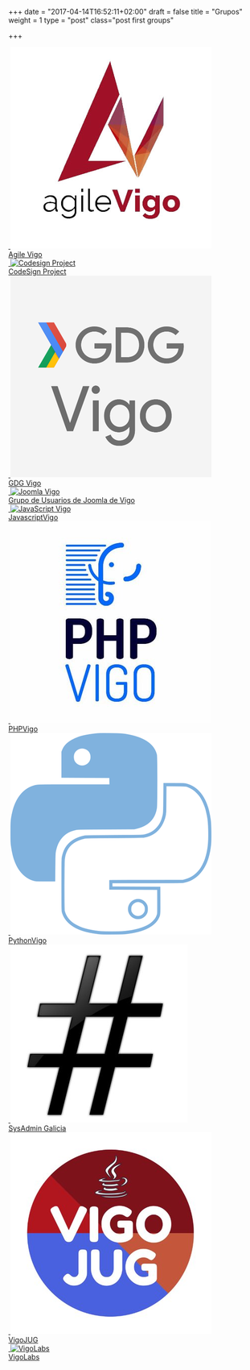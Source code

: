 +++
date = "2017-04-14T16:52:11+02:00"
draft = false
title = "Grupos"
weight = 1
type = "post"
class="post first groups"

+++
<div class="container-fluid">
    <div class="row">
        <div class="col-xs-6 col-sm-6 col-md-4 group">
            <a href="https://www.agilevigo.com/">
                <div class="picture-wrapper">
                    <img src="/images/squareBg.png" alt="" class="img-reponsive" />
                    <img src="/images/agile_vigo.jpg" alt="Agile Vigo" class="img-responsive logo">
                </div>
                <span class="group-title hidden-xs">
                    Agile Vigo
                </span>
                <div class="social">
                    <a href="https://www.agilevigo.com/">
                        <i class="fa fa-web"></i>
                    </a>
                    <a href="https://twitter.com/agilevigo">
                        <i class="fa fa-twitter"></i>
                    </a>
                    <a href="https://www.meetup.com/es-ES/agile-vigo/">
                        <i class="fa fa-meetup"></i>
                    </a>
                    <a href="https://github.com/agileVigo">
                        <i class="fa fa-github"></i>
                    </a>
                </div>
            </a>
        </div>
        <div class="col-xs-6 col-sm-6 col-md-4 group">
            <a href="http://www.meetup.com/es-ES/codesign-project/">
                <div class="picture-wrapper">
                    <img src="/images/squareBg.png" alt="" class="img-responsive"/>
                    <img src="/images/codesignproject.jpeg" alt="Codesign Project" class="img-responsive logo">
                </div>
                <span class="group-title hidden-xs">
                    CodeSign Project
                </span>
            </a>
        </div>
        <div class="col-xs-6 col-sm-6 col-md-4 group">
            <a href="https://www.meetup.com/GDGVigo">
                <div class="picture-wrapper">
                    <img src="/images/squareBg.png" alt="" class="img-responsive" />
                    <img src="/images/gdg_vigo.png" alt="GDG Vigo" class="img-responsive logo">
                </div>
                <span class="group-title hidden-xs">
                    GDG Vigo
                </span>
            </a>
        </div>    
        <div class="col-xs-6 col-sm-6 col-md-4 group">
            <a href="https://www.meetup.com/Grupo-de-Usuarios-de-Joomla-de-Vigo/">
                <div class="picture-wrapper">
                    <img src="/images/squareBg.png" alt="" class="img-responsive" />
                    <img src="/images/joomla_vigo.jpg" alt="Joomla Vigo" class="img-responsive logo" />
                </div>
                <span class="group-title hidden-xs">
                    Grupo de Usuarios de Joomla de Vigo
                </span>
            </a>
        </div>
        <div class="col-xs-6 col-sm-6 col-md-4 group">
            <a href="http://www.meetup.com/es-ES/JavaScriptVigo/">
                <div class="picture-wrapper">
                    <img src="/images/squareBg.png" alt="" class="img-responsive" />
                    <img src="/images/javascript_vigo.jpg"  alt="JavaScript Vigo" class="img-responsive logo">
                </div>
                <span class="group-title hidden-xs">
                    JavascriptVigo
                </span>
            </a>
        </div>
        <div class="col-xs-6 col-sm-6 col-md-4 group">
            <a href="http://www.phpvigo.com">
                <div class="picture-wrapper">
                    <img src="/images/squareBg.png" alt="" class="img-responsive" />
                    <img src="/images/php_vigo.jpg" alt="PHPVigo" class="img-responsive logo">
                </div> 
                <span class="group-title hidden-xs">
                    PHPVigo
                </span>
            </a>
        </div>
        <div class="col-xs-6 col-sm-6 col-md-4 group">
            <a href="http://www.python-vigo.es">
                <div class="picture-wrapper">
                    <img src="/images/squareBg.png" alt="" class="img-responsive" />
                    <img src="/images/python_vigo.png" alt="Python Vigo" class="img-responsive logo">
                </div>
                <span class="group-title hidden-xs">
                    PythonVigo
                </span>
            </a>
        </div>
        <div class="col-xs-6 col-sm-6 col-md-4 group">
            <a href="http://www.meetup.com/es-ES/Sysadmin-Galicia/">
                <div class="picture-wrapper">
                    <img src="/images/squareBg.png" alt="" class="img-responsive" />
                    <img src="/images/sysadmin_galicia.jpg" alt="Sysadmin Galicia" class="img-responsive logo">
                </div>
                <span class="group-title hidden-xs">
                    SysAdmin Galicia
                </span>
            </a>
        </div>
        <div class="col-xs-6 col-sm-6 col-md-4 group">
            <a href="http://www.vigojug.org">
                <div class="picture-wrapper">
                    <img src="/images/squareBg.png" alt="" class="img-responsive" />
                    <img src="/images/vigojug.jpg" alt="VigoJUG" class="img-responsive logo">
                </div>  
                <span class="group-title hidden-xs">
                    VigoJUG
                </span>
            </a>
        </div>
        <div class="col-xs-6 col-sm-6 col-md-4 group">
            <a href="http://vigolabs.gal/">
                <div class="picture-wrapper">
                    <img src="/images/squareBg.png" alt="" class="img-responsive" />
                    <img src="/images/vigolabs.jpeg" alt="VigoLabs" class="img-responsive logo">
                </div>
                <span class="group-title hidden-xs">
                    VigoLabs
                </span>
            </a>
        </div>
    </div>
</div>
